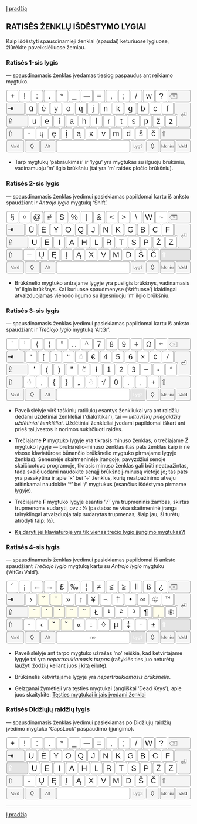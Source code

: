 [Į pradžią](../README.md)

RATISĖS ŽENKLŲ IŠDĖSTYMO LYGIAI
-------------------------------


Kaip išdėstyti spausdinamieji ženklai (spaudaĩ) keturiuose lygiuose, žiūrėkite paveikslėliuose žemiau.


### Ratisės 1-sis lygis

— spausdinamasis ženklas įvedamas tiesiog paspaudus ant reikiamo mygtuko.

![Pirmasis lygis](images/lek_ratise_1l.png)

+ Tarp mygtukų  ‘pabraukimas’ ir ‘lygu’ yra mygtukas su ilguoju brūkšniu, vadinamuoju ‘m’ ilgio brūkšniu (tai yra ‘m’ raidės pločio brūkšniu).


### Ratisės 2-sis lygis

— spausdinamasis ženklas įvedimui pasiekiamas papildomai kartu iš anksto spaudžiant ir _Antrojo lygio_ mygtuką ‘Shift’.

![Antrasis lygis](images/lek_ratise_2l.png)

+ Brūkšnelio mygtuko antrajame lygyje yra pusilgis brūkšnys, vadinamasis ‘n’ ilgio brūkšnys. Kai kuriuose spaudmenyse (‘šriftuose’) klaidingai atvaizduojamas vienodo ilgumo su ilgesniuoju ‘m’ ilgio brūkšniu.


### Ratisės 3-sis lygis

— spausdinamasis ženklas įvedimui pasiekiamas papildomai kartu iš anksto spaudžiant ir _Trečiojo lygio_ mygtuką ‘AltGr’.

![Trečiasis lygis](images/lek_ratise_3l.png)

+ Paveikslėlyje virš taškinių ratiliukų esantys ženkliukai yra ant raidžių dedami uždėtiniai ženkleliai (‘diakritikai’), tai — _lietùviškų príegaidžių uždėtìniai ženklẽliai_. Uždėtiniai ženkleliai įvedami papildomai iškart ant prieš tai įvestos ir norimos sukirčiuoti raidės.

+ Trečiajame __P__ mygtuko lygyje yra tikrasis minuso ženklas, o trečiajame __Ž__ mygtuko lygyje — brūkšnelio‑minuso ženklas (tas pats ženklas kaip ir ne visose klaviatūrose būnančio brūkšnelio mygtuko pirmajame lygyje ženklas). Senesnėje skaitmeninėje įrangoje, pavyzdžiui senoje skaičiuotuvo programoje, tikrasis minuso ženklas gali būti neatpažintas, tada skaičiuodami naudokite senąjį brūkšnelį‑minusą vietoje jo; tas pats yra pasakytina ir apie ‘×’ bei ‘÷’ ženklus, kurių neatpažinimo atveju atitinkamai naudokite ‘\*’ bei ‘/’ mygtukus (esančius išdėstymo pirmame lygyje).

+ Trečiajame __F__ mygtuko lygyje esantis ‘ ⁄ ’ yra trupmeninis žambas, skirtas trupmenoms sudaryti, pvz.: 1⁄2 (pastaba: ne visa skaitmeninė įranga taisyklingai atvaizduoja taip sudarytas trupmenas; šiaip jau, ši turėtų atrodyti taip: ½).
 
+ [Ką daryti jei klaviatūroje yra tik vienas trečio lygio įjungimo mygtukas?!](trukumu_apejimas.md)



### Ratisės 4-sis lygis

— spausdinamasis ženklas įvedimui pasiekiamas papildomai iš anksto spaudžiant _Trečiojo lygio_ mygtuką kartu su _Antrojo lygio_ mygtuku (‘AltGr+Vald’).

![Ketvirtasis lygis](images/lek_ratise_4l.png)

+ Paveikslėlyje ant tarpo mygtuko užrašas ‘no’ reiškia, kad ketvirtajame lygyje tai yra _nepertraukiamasis tarpas_ (rašyklės ties juo neturėtų laužyti žodžių keliant juos į kitą eilutę).

+ Brūkšnelis ketvirtajame lygyje yra _nepertraukiamasis brūkšnelis_.

+ Gelzganai žymėtieji yra tęsties mygtukai (angliškai ‘Dead Keys’), apie juos skaitykite:
[Tęsties mygtukai ir jais įvedami ženklai](testies_mygtukai.md)


### Ratisės Didžiųjų raidžių lygis

— spausdinamasis ženklas įvedimui pasiekiamas po Didžiųjų raidžių įvedimo mygtuko ‘CapsLock’ paspaudimo (įjungimo).

![Didžiųjų raidžių lygis](images/lek_ratise_dl.png)


-------------------------
[Į pradžią](../README.md)
